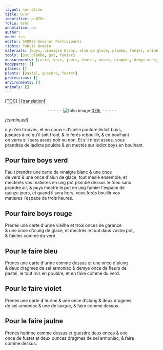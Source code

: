 ```yaml
---
layout: narrative
title: 076r
identifier: p-076r
folio: 076r
annotation: no
author:
mode: tcn
editor: GR8975 Seminar Participants
rights: Public Domain
materials: [boys, vinaigre blanc, alun de glace, plombé, fumier, urine vieilhe, garance, alung de glace, urine, alung, sel armoniac, fleurs de pastel, hurine, lacque, hurinne, guesdre, fustet]
tools: [pot plombé, pot, fumier]
measurements: [carte, once, jours, heures, onces, dragmes, demye once, ounces]
bodyparts: []
places: []
plants: [pastel, guesdre, fustet]
professions: []
environments: []
animals: []
---
```


<p><a href="{{ site.baseurl }}/normalized/">[TOC]</a> | <a href="{{ site.baseurl }}/texts/p-076r_tl/" target="_blank">[translation]</a></p><div class="folio" align="center">- - - - - <a href="http://gallica.bnf.fr/ark:/12148/btv1b10500001g/f157.item" target="_blank"><img src="https://cu-mkp.github.io/2017-workshop-edition/assets/photo-icon.png" alt="folio image: " style="display:inline-block; margin-bottom:-3px;"/>076r</a> - - - - - </div>  
 
*[continued]*
  
s'y n'en trouves, et en couvrir d'icell<span class="exp">e</span> pouldre led<span class="exp">ict</span> <span class="m">boys</span>,<br/> jusques à ce qu'il soit froid, & le ferés rebouillir, & en boulhant<br/> on verra s'il sera asses noir ou non. Et s'il n'est asses, vous<br/> prandrés de lad<span class="exp">icte</span> pouldre & en mectés sur led<span class="exp">ict</span> <span class="m">boys</span> en boulhant.
 
 
  

## Pour faire <span class="m">boys</span> verd

 
 Fault prandre une <span class="ms">carte</span> de <span class="m">vinaigre blanc</span> & une <span class="ms">once</span><br/> de verd & une <span class="ms">once</span> d'<span class="m">alun de glace</span>, tout meslé ensemble, et<br/> mecterés vos matieres en ung <span class="tl">pot <span class="m">plombé</span></span> dessus le foeu sans<br/> prandre air, & puys mectre le <span class="tl">pot</span> en ung <span class="tl"><span class="m">fumier</span></span> l'espace de<br/> quinze <span class="ms"><span class="tmp">jours</span></span>, et quand il sera hors, vous ferés bouillir vos<br/> matieres l'espace de trois <span class="ms"><span class="tmp">heures</span></span>.
 
 
  

## Pour faire <span class="m">boys</span> rouge

 
 Prenés une <span class="ms">carte</span> d'<span class="m">urine vieilhe</span> et trois <span class="ms">onces</span> de <span class="m">garance</span><br/> & une <span class="ms">once</span> d'<span class="m">alung de glace</span>, et mectrés le tout dans v<span class="exp">ost</span>re <span class="tl">pot</span>,<br/> & faictes comme du verd.
 
 
  

## Pour le faire bleu

 
 Prenés une <span class="ms">carte</span> d'<span class="m">urine</span> comme dessus et une <span class="ms">once</span> d'<span class="m">alung</span><br/> & deux <span class="ms">dragmes</span> de <span class="m">sel armoniac</span> & <span class="ms">demye once</span> de <span class="m">fleurs de<br/> <span class="pa">pastel</span></span>, le tout mis en pouldre, et en f<span class="exp">air</span>e comme du verd.
 
 
  

## Pour le faire violet

 
 Prenés une <span class="ms">carte</span> d'<span class="m">hurine</span> & une <span class="ms">once</span> d'<span class="m">alung</span> & deux <span class="ms">dragmes</span><br/> de <span class="m">sel armoniac</span> & une de <span class="m">lacque</span>, & faire comme dess<span class="exp">us</span>.
 
 
  

## Pour le faire jaulne

 
 Prenés <span class="m">hurinne</span> comme dessus et <span class="m"><span class="pa">guesdre</span></span> deux <span class="ms">onces</span> & une<br/> <span class="ms">once</span> de <span class="m"><span class="pa">fustet</span></span> et deux <span class="del"><span class="ms">ounces</span></span> <span class="ms">dragmes</span> de <span class="m">sel armoniac</span>, & f<span class="exp">air</span>e<br/> comme dessus.
 
